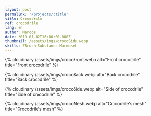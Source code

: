 ```yaml
---
layout: post
permalink: '/projects/:title'
title: Crocodrile
ref: crocodrile
lang: en
author: Marcos
date: 2019-01-02T16:00:00.000Z
thumbnail: /assets/imgs/crocoSide.webp
skills: ZBrush Substance Marmoset
---
```

{% cloudinary /assets/imgs/crocoFront.webp alt="Front crocodrile" title="Front crocodrile" %}

{% cloudinary /assets/imgs/crocoBack.webp alt="Back crocodrile" title="Back crocodrile" %}

{% cloudinary /assets/imgs/crocoSide.webp alt="Side of crocodrile" title="Side of crocodrile" %}

{% cloudinary /assets/imgs/crocoMesh.webp alt="Crocodrile's mesh" title="Crocodrile's mesh" %}

